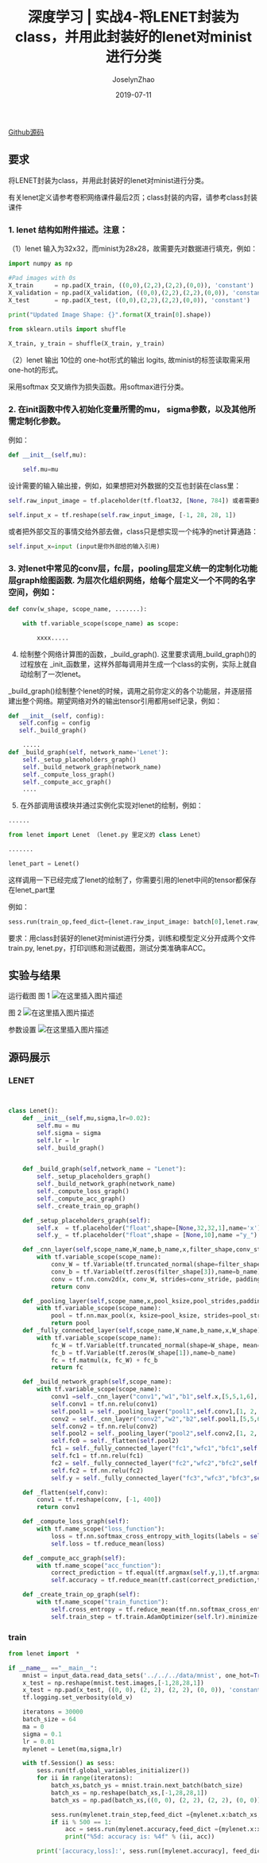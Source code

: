﻿---
layout:     post
title:      深度学习 | 实战4-将LENET封装为class，并用此封装好的lenet对minist进行分类
subtitle:
date:       2019-07-11
author:     JoselynZhao
header-img: img/post-bg-os-metro.jpg
catalog: true
tags:
    - Deep Learning
    - Python
    - TensorFlow

---
[Github源码](https://github.com/joselynzhao/DeepLearning.Advanceing/tree/master/DL_4/work)
## 要求
将LENET封装为class，并用此封装好的lenet对minist进行分类。

有关lenet定义请参考卷积网络课件最后2页；class封装的内容，请参考class封装课件

### 1. lenet 结构如附件描述。注意：
（1）lenet 输入为32x32，而minist为28x28，故需要先对数据进行填充，例如：

```py
import numpy as np

#Pad images with 0s
X_train      = np.pad(X_train, ((0,0),(2,2),(2,2),(0,0)), 'constant')
X_validation = np.pad(X_validation, ((0,0),(2,2),(2,2),(0,0)), 'constant')
X_test       = np.pad(X_test, ((0,0),(2,2),(2,2),(0,0)), 'constant')
    
print("Updated Image Shape: {}".format(X_train[0].shape))

from sklearn.utils import shuffle

X_train, y_train = shuffle(X_train, y_train)
```

（2）lenet 输出 10位的 one-hot形式的输出 logits, 故minist的标签读取需采用one-hot的形式。

采用softmax 交叉熵作为损失函数。用softmax进行分类。


### 2. 在init函数中传入初始化变量所需的mu， sigma参数，以及其他所需定制化参数。

例如：

```py
def __init__(self,mu):

    self.mu=mu

```

设计需要的输入输出接，例如，如果想把对外数据的交互也封装在class里：

```py
self.raw_input_image = tf.placeholder(tf.float32, [None, 784]) 或者需要的进一步变换，例如

self.input_x = tf.reshape(self.raw_input_image, [-1, 28, 28, 1])

```

或者把外部交互的事情交给外部去做，class只是想实现一个纯净的net计算通路：

```py
self.input_x=input (input是你外部给的输入引用)
```


### 3. 对lenet中常见的conv层，fc层，pooling层定义统一的定制化功能层graph绘图函数. 为层次化组织网络，给每个层定义一个不同的名字空间，例如：

```py
def conv(w_shape, scope_name, .......):

    with tf.variable_scope(scope_name) as scope:

        xxxx.....

```

4. 绘制整个网络计算图的函数，_build_graph(). 这里要求调用_build_graph()的过程放在 _init_函数里，这样外部每调用并生成一个class的实例，实际上就自动绘制了一次lenet。


_build_graph()绘制整个lenet的时候，调用之前你定义的各个功能层，并逐层搭建出整个网络。期望网络对外的输出tensor引用都用self记录，例如：



```py
def __init__(self, config):
   self.config = config
   self._build_graph() 

    .....
def _build_graph(self, network_name='Lenet'):
    self._setup_placeholders_graph()
    self._build_network_graph(network_name)
    self._compute_loss_graph()
    self._compute_acc_graph()
    ....
```

      
5. 在外部调用该模块并通过实例化实现对lenet的绘制，例如：



```py
......

from lenet import Lenet （lenet.py 里定义的 class Lenet）

.......

lenet_part = Lenet() 

```

这样调用一下已经完成了lenet的绘制了，你需要引用的lenet中间的tensor都保存在lenet_part里


例如：

```py
sess.run(train_op,feed_dict={lenet.raw_input_image: batch[0],lenet.raw_input_label: batch[1]})
```



要求：用class封装好的lenet对minist进行分类，训练和模型定义分开成两个文件train.py, lenet.py，打印训练和测试截图，测试分类准确率ACC。


## 实验与结果
运行截图
图 1
![在这里插入图片描述](https://img-blog.csdnimg.cn/20190717183206257.png?x-oss-process=image/watermark,type_ZmFuZ3poZW5naGVpdGk,shadow_10,text_aHR0cHM6Ly9ibG9nLmNzZG4ubmV0L05HVWV2ZXIxNQ==,size_16,color_FFFFFF,t_70)

图 2
![在这里插入图片描述](https://img-blog.csdnimg.cn/20190717183212634.png?x-oss-process=image/watermark,type_ZmFuZ3poZW5naGVpdGk,shadow_10,text_aHR0cHM6Ly9ibG9nLmNzZG4ubmV0L05HVWV2ZXIxNQ==,size_16,color_FFFFFF,t_70)

参数设置
![在这里插入图片描述](https://img-blog.csdnimg.cn/20190717183218503.png)


## 源码展示
### LENET

```py


class Lenet():
    def __init__(self,mu,sigma,lr=0.02):
        self.mu = mu
        self.sigma = sigma
        self.lr = lr
        self._build_graph()


    def _build_graph(self,network_name = "Lenet"):
        self._setup_placeholders_graph()
        self._build_network_graph(network_name)
        self._compute_loss_graph()
        self._compute_acc_graph()
        self._create_train_op_graph()

    def _setup_placeholders_graph(self):
        self.x  = tf.placeholder("float",shape=[None,32,32,1],name='x')
        self.y_ = tf.placeholder("float",shape = [None,10],name ="y_")

    def _cnn_layer(self,scope_name,W_name,b_name,x,filter_shape,conv_stride,padding_tag="VALID"):
        with tf.variable_scope(scope_name):
            conv_W = tf.Variable(tf.truncated_normal(shape=filter_shape, mean=self.mu, stddev=self.sigma), name=W_name)
            conv_b = tf.Variable(tf.zeros(filter_shape[3]),name=b_name)
            conv = tf.nn.conv2d(x, conv_W, strides=conv_stride, padding=padding_tag) + conv_b
            return conv

    def _pooling_layer(self,scope_name,x,pool_ksize,pool_strides,padding_tag="VALID"):
        with tf.variable_scope(scope_name):
            pool = tf.nn.max_pool(x, ksize=pool_ksize, strides=pool_strides, padding=padding_tag)
            return pool
    def _fully_connected_layer(self,scope_name,W_name,b_name,x,W_shape):
        with tf.variable_scope(scope_name):
            fc_W = tf.Variable(tf.truncated_normal(shape=W_shape, mean=self.mu, stddev=self.sigma),name=W_name)
            fc_b = tf.Variable(tf.zeros(W_shape[1]),name=b_name)
            fc = tf.matmul(x, fc_W) + fc_b
            return fc

    def _build_network_graph(self,scope_name):
        with tf.variable_scope(scope_name):
            conv1 =self._cnn_layer("conv1","w1","b1",self.x,[5,5,1,6],[1, 1, 1, 1])
            self.conv1 = tf.nn.relu(conv1)
            self.pool1 = self._pooling_layer("pool1",self.conv1,[1, 2, 2, 1],[1, 2, 2, 1])
            conv2 = self._cnn_layer("conv2","w2","b2",self.pool1,[5,5,6,16],[1, 1, 1, 1])
            self.conv2 = tf.nn.relu(conv2)
            self.pool2 = self._pooling_layer("pool2",self.conv2,[1, 2, 2, 1],[1, 2, 2, 1])
            self.fc0 = self._flatten(self.pool2)
            fc1 = self._fully_connected_layer("fc1","wfc1","bfc1",self.fc0,[400,120])
            self.fc1 = tf.nn.relu(fc1)
            fc2 = self._fully_connected_layer("fc2","wfc2","bfc2",self.fc1,[120,84])
            self.fc2 = tf.nn.relu(fc2)
            self.y = self._fully_connected_layer("fc3","wfc3","bfc3",self.fc2,[84,10])

    def _flatten(self,conv):
        conv1 = tf.reshape(conv, [-1, 400])
        return conv1

    def _compute_loss_graph(self):
        with tf.name_scope("loss_function"):
            loss = tf.nn.softmax_cross_entropy_with_logits(labels = self.y_,logits = self.y)
            self.loss = tf.reduce_mean(loss)

    def _compute_acc_graph(self):
        with tf.name_scope("acc_function"):
            correct_prediction = tf.equal(tf.argmax(self.y,1),tf.argmax(self.y_,1))
            self.accuracy = tf.reduce_mean(tf.cast(correct_prediction,tf.float32))

    def _create_train_op_graph(self):
        with tf.name_scope("train_function"):
            self.cross_entropy = tf.reduce_mean(tf.nn.softmax_cross_entropy_with_logits(logits=self.y,labels=self.y_))
            self.train_step = tf.train.AdamOptimizer(self.lr).minimize(self.cross_entropy)

```

### train

```py
from lenet import  *

if __name__ =="__main__":
    mnist = input_data.read_data_sets('../../../data/mnist', one_hot=True)
    x_test = np.reshape(mnist.test.images,[-1,28,28,1])
    x_test = np.pad(x_test, ((0, 0), (2, 2), (2, 2), (0, 0)), 'constant')    # print("Updated Image Shape: {}".format(X_train[0].shape))
    tf.logging.set_verbosity(old_v)

    iteratons = 30000
    batch_size = 64
    ma = 0
    sigma = 0.1
    lr = 0.01
    mylenet = Lenet(ma,sigma,lr)

    with tf.Session() as sess:
        sess.run(tf.global_variables_initializer())
        for ii in range(iteratons):
            batch_xs,batch_ys = mnist.train.next_batch(batch_size)
            batch_xs = np.reshape(batch_xs,[-1,28,28,1])
            batch_xs = np.pad(batch_xs,((0, 0), (2, 2), (2, 2), (0, 0)), 'constant')

            sess.run(mylenet.train_step,feed_dict ={mylenet.x:batch_xs,mylenet.y_:batch_ys})
            if ii % 500 == 1:
                acc = sess.run(mylenet.accuracy,feed_dict ={mylenet.x:x_test,mylenet.y_:mnist.test.labels})
                print("%5d: accuracy is: %4f" % (ii, acc))

        print('[accuracy,loss]:', sess.run([mylenet.accuracy], feed_dict={mylenet.x:x_test,mylenet.y_:mnist.test.labels}))


```


